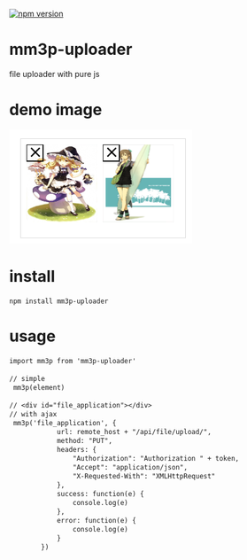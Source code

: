 [![npm version](https://badge.fury.io/js/mm3p-uploader.svg)](https://badge.fury.io/js/mm3p-uploader)

# mm3p-uploader
file uploader with pure js

# demo image
![demo](./mm3p-demo.png)


# install
```
npm install mm3p-uploader
```

# usage 
```
import mm3p from 'mm3p-uploader'

// simple
 mm3p(element)

// <div id="file_application"></div>
// with ajax
 mm3p('file_application', {
            url: remote_host + "/api/file/upload/",
            method: "PUT",
            headers: {
                "Authorization": "Authorization " + token,
                "Accept": "application/json",
                "X-Requested-With": "XMLHttpRequest"
            },
            success: function(e) {
                console.log(e)
            },
            error: function(e) {
                console.log(e)
            }
        })
```
